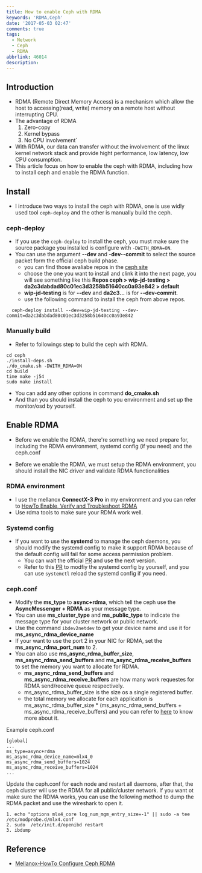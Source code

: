 ```yaml
---
title: How to enable Ceph with RDMA
keywords: 'RDMA,Ceph'
date: '2017-05-03 02:47'
comments: true
tags:
  - Network
  - Ceph
  - RDMA
abbrlink: 46014
description:
---
```


Introduction
------------
- RDMA (Remote Direct Memory Access) is a mechanism which allow the host to accessing(read, write) memory on a remote host without interrupting CPU.
- The advantage of RDMA
	1. Zero-copy
  2. Kernel bypass
  3. No CPU involvement`
- With RDMA, our data can transfer without the involvement of the linux kernel network stack and provide hight performance, low latency, low CPU consumption.
- This article focus on how to enable the ceph with RDMA, including how to install ceph and enable the RDMA function.

<!--more-->


Install
-------
- I introduce two ways to install the ceph with RDMA, one is use widly used tool `ceph-deploy` and the other is manually build the ceph.

### ceph-deploy
- If you use the `ceph-deploy` to install the ceph, you must make sure the source package  you installed is configure with `-DWITH_RDMA=ON`.
- You can use the argument **--dev** and **-dev--commit** to select the source packet form the official ceph build phase.
	- you can find those avaliabe repos in the [ceph site](https://shaman.ceph.com/repos/ceph/)
  - choose the one you want to install and clink it into the next page, you will see something like this **Repos ceph > wip-jd-testing > da2c3dabdad80c01ec3d3258b51640cc0a93e842 > default**
  - **wip-jd-testing** is for **--dev** and **da2c3...** is for **--dev-commit**.
  - use the following command to install the ceph from above repos.
```
  ceph-deploy install --dev=wip-jd-testing --dev-commit=da2c3dabdad80c01ec3d3258b51640cc0a93e842
```


### Manually build
- Refer to followings step to build the ceph with RDMA.
```
cd ceph
./install-deps.sh
./do_cmake.sh -DWITH_RDMA=ON
cd build
time make -j54
sudo make install
```
- You can add any other options in command **do_cmake.sh**
- And than you should install the ceph to you environment and set up the monitor/osd by yourself.


Enable RDMA
-----------
- Before we enable the RDMA, there're something we need prepare for, including the RDMA environment, systemd config (if you need) and the ceph.conf

- Before we enable the RDMA, we must setup the RDMA environment, you should install the NIC driver and validate RDMA functionalities


### RDMA environment
- I use the mellanox **ConnectX-3 Pro** in my environment and you can refer to [HowTo Enable, Verify and Troubleshoot RDMA](https://community.mellanox.com/docs/DOC-2086)
- Use rdma tools to make sure your RDMA work well.

### Systemd config
- If you want to use the **systemd** to manage the ceph daemons, you should modify the systemd config to make it support RDMA because of the default config will fail for some access permission problem.
	- You can wait the official [PR](https://github.com/ceph/ceph/pull/14107/files) and use the next version.
  - Refer to this [PR](https://github.com/ceph/ceph/pull/13305) to modfiy the systemd config by yourself, and you can use `systemctl` reload the systemd config if you need.

### ceph.conf
- Modify the **ms_type** to **async+rdma**, which tell the ceph use the **AsyncMessenger + RDMA** as your message type.
- You can use **ms_cluster_type** and **ms_public_type** to indicate the message type for your cluster network or public network.
- Use the command `ibdev2netdev` to get your device name and use it for **ms_async_rdma_device_name**
- If your want to use the port 2 in your NIC for RDMA, set the **ms_async_rdma_port_num** to 2.
- You can also use **ms_async_rdma_buffer_size**, **ms_async_rdma_send_buffers** and **ms_async_rdma_receive_buffers** to set the memory you want to allocate for RDMA.
	- **ms_async_rdma_send_buffers** and **ms_async_rdma_receive_buffers** are how many work requestes for RDMA send/receive queue respectively.
  - ms_async_rdma_buffer_size is the size os a single registered buffer.
  - the total memory we allocate for each application is ms_async_rdma_buffer_size * (ms_async_rdma_send_buffers + ms_async_rdma_receive_buffers) and you can refer to [here](https://github.com/ceph/ceph/pull/13510) to know more about it.

Example ceph.conf
```
[global]
...
ms_type=async+rdma
ms_async_rdma_device_name=mlx4_0
ms_async_rdma_send_buffers=1024
ms_async_rdma_receive_buffers=1024
...
```

Update the ceph.conf for each node and restart all daemons, after that, the ceph cluster will use the RDMA for all public/cluster network.
If you want ot make sure the RDMA works, you can use the following method to dump the RDMA packet and use the wireshark to open it.
```
1. echo "options mlx4_core log_num_mgm_entry_size=-1" || sudo -a tee /etc/modprobe.d/mlx4.conf
2. sudo  /etc/init.d/openibd restart
3. ibdump
```

Reference
---------
-  [Mellanox-HowTo Configure Ceph RDMA](https://community.mellanox.com/docs/DOC-2693)
